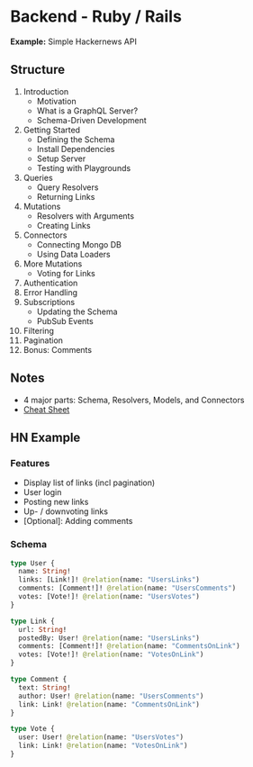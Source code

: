 # Backend - Ruby / Rails

**Example:** Simple Hackernews API

## Structure

1. Introduction
    - Motivation
    - What is a GraphQL Server?
    - Schema-Driven Development
2. Getting Started
    - Defining the Schema
    - Install Dependencies
    - Setup Server
    - Testing with Playgrounds
3. Queries 
    - Query Resolvers
    - Returning Links
4. Mutations
    - Resolvers with Arguments
    - Creating Links
5. Connectors
    - Connecting Mongo DB
    - Using Data Loaders
6. More Mutations
    - Voting for Links
7. Authentication
8. Error Handling
9. Subscriptions
    - Updating the Schema
    - PubSub Events
10. Filtering
11. Pagination
12. Bonus: Comments

## Notes

- 4 major parts: Schema, Resolvers, Models, and Connectors
- [Cheat Sheet](https://raw.githubusercontent.com/sogko/graphql-shorthand-notation-cheat-sheet/master/graphql-shorthand-notation-cheat-sheet.png)


## HN Example

### Features

- Display list of links (incl pagination)
- User login
- Posting new links
- Up- / downvoting links
- [Optional]: Adding comments


### Schema

```graphql
type User {
  name: String!
  links: [Link!]! @relation(name: "UsersLinks")
  comments: [Comment!]! @relation(name: "UsersComments")
  votes: [Vote!]! @relation(name: "UsersVotes")
}

type Link { 
  url: String!
  postedBy: User! @relation(name: "UsersLinks")
  comments: [Comment!]! @relation(name: "CommentsOnLink")
  votes: [Vote!]! @relation(name: "VotesOnLink")
}

type Comment {
  text: String!
  author: User! @relation(name: "UsersComments")
  link: Link! @relation(name: "CommentsOnLink")
}

type Vote {
  user: User! @relation(name: "UsersVotes")
  link: Link! @relation(name: "VotesOnLink")
}
```
